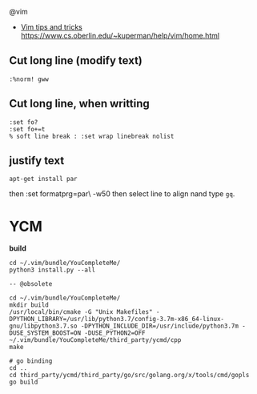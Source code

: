 @vim


* [Vim tips and tricks](html/vim-tips-tricks/home.html)
https://www.cs.oberlin.edu/~kuperman/help/vim/home.html

## Cut long line (modify text)

    :%norm! gww

## Cut long line, when writting

```vim
:set fo?
:set fo+=t
% soft line break : :set wrap linebreak nolist
```

## justify text

    apt-get install par

then
:set formatprg=par\ -w50
then select line to align nand type `gq`.

# YCM

**build**

    cd ~/.vim/bundle/YouCompleteMe/
    python3 install.py --all

    -- @obsolete

    cd ~/.vim/bundle/YouCompleteMe/
    mkdir build
    /usr/local/bin/cmake -G "Unix Makefiles" -DPYTHON_LIBRARY=/usr/lib/python3.7/config-3.7m-x86_64-linux-gnu/libpython3.7.so -DPYTHON_INCLUDE_DIR=/usr/include/python3.7m -DUSE_SYSTEM_BOOST=ON -DUSE_PYTHON2=OFF ~/.vim/bundle/YouCompleteMe/third_party/ycmd/cpp
    make

    # go binding
    cd ..
    cd third_party/ycmd/third_party/go/src/golang.org/x/tools/cmd/gopls
    go build
